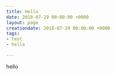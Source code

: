 ```yaml
---
title: Hello
date: 2018-07-29 00:00:00 +0000
layout: page
creationdate: 2018-07-29 00:00:00 +0000
tags:
- test
- hello

---
```

hello